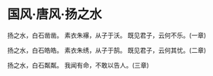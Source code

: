 # 国风·唐风·扬之水

扬之水，白石凿凿。
素衣朱襮，从子于沃。
既见君子，云何不乐。(一章)

扬之水，白石皓皓。
素衣朱绣，从子于鹄。
既见君子，云何其忧。(二章)

扬之水，白石粼粼。
我闻有命，不敢以告人。(三章)

